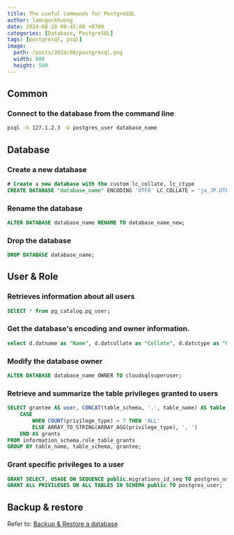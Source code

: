 ```yaml
---
title: The useful commands for PostgreSQL
author: lamngockhuong
date: 2024-08-28 09:45:00 +0700
categories: [Database, PostgreSQL]
tags: [postgresql, psql]
image:
  path: /posts/2024/08/postgresql.png
  width: 800
  height: 500
---
```


## Common

### Connect to the database from the command line

```bash
psql -h 127.1.2.3 -U postgres_user database_name
```

## Database

### Create a new database

```sql
# Create a new database with the custom lc_collate, lc_ctype
CREATE DATABASE "database_name" ENCODING 'UTF8' LC_COLLATE = 'ja_JP.UTF-8' LC_CTYPE = 'ja_JP.UTF-8' TEMPLATE template0;
```

### Rename the database

```sql
ALTER DATABASE database_name RENAME TO database_name_new;
```

### Drop the database

```sql
DROP DATABASE database_name;
```

## User & Role

### Retrieves information about all users

```sql
SElECT * from pg_catalog.pg_user;
```

### Get the database's encoding and owner information.

```sql
select d.datname as "Name", d.datcollate as "Collate", d.datctype as "CType", pg_catalog.pg_get_userbyid(d.datdba) as "Owner" from pg_catalog.pg_database d;
```

### Modify the database owner

```sql
ALTER DATABASE database_name OWNER TO cloudsqlsuperuser;
```

### Retrieve and summarize the table privileges granted to users

```sql
SELECT grantee AS user, CONCAT(table_schema, '.', table_name) AS table, 
    CASE 
        WHEN COUNT(privilege_type) = 7 THEN 'ALL'
        ELSE ARRAY_TO_STRING(ARRAY_AGG(privilege_type), ', ')
    END AS grants
FROM information_schema.role_table_grants
GROUP BY table_name, table_schema, grantee;
```

### Grant specific privileges to a user

```sql
GRANT SELECT, USAGE ON SEQUENCE public.migrations_id_seq TO postgres_user;
GRANT ALL PRIVILEGES ON ALL TABLES IN SCHEMA public TO postgres_user;
```

## Backup & restore

Refer to: [Backup & Restore a database](/posts/backup-and-restore-a-database)